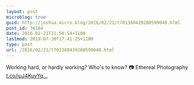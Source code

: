 ```yaml
---
layout: post
microblog: true
guid: http://joshua.micro.blog/2016/02/21/t701360439280599040.html
post_id: 36164
date: 2016-02-21T21:58:54+1100
lastmod: 2019-07-30T17:41:25+1100
type: post
url: /2016/02/21/t701360439280599040.html
---
```

Working hard, or hardly working? Who's to know? 📷 Ethereal Photography [t.co/iuJ4KuyYq...](https://t.co/iuJ4KuyYqJ)
